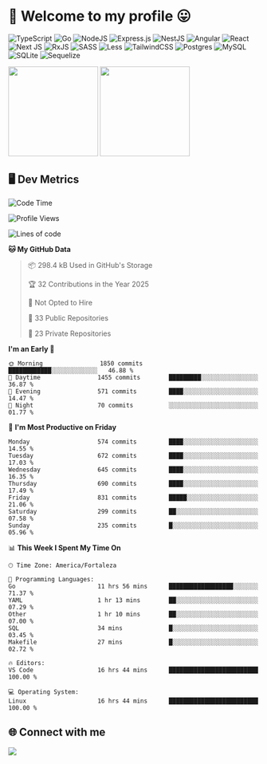 # 🎉 Welcome to my profile 😛

![TypeScript](https://img.shields.io/badge/typescript-%23007ACC.svg?style=for-the-badge&logo=typescript&logoColor=white)
![Go](https://img.shields.io/badge/go-%2300ADD8.svg?style=for-the-badge&logo=go&logoColor=white)
![NodeJS](https://img.shields.io/badge/node.js-6DA55F?style=for-the-badge&logo=node.js&logoColor=white)
![Express.js](https://img.shields.io/badge/express.js-%23404d59.svg?style=for-the-badge&logo=express&logoColor=%2361DAFB)
![NestJS](https://img.shields.io/badge/nestjs-%23E0234E.svg?style=for-the-badge&logo=nestjs&logoColor=white)
![Angular](https://img.shields.io/badge/angular-%23DD0031.svg?style=for-the-badge&logo=angular&logoColor=white)
![React](https://img.shields.io/badge/react-%2320232a.svg?style=for-the-badge&logo=react&logoColor=%2361DAFB)
![Next JS](https://img.shields.io/badge/Next-black?style=for-the-badge&logo=next.js&logoColor=white)
![RxJS](https://img.shields.io/badge/rxjs-%23B7178C.svg?style=for-the-badge&logo=reactivex&logoColor=white)
![SASS](https://img.shields.io/badge/SASS-hotpink.svg?style=for-the-badge&logo=SASS&logoColor=white)
![Less](https://img.shields.io/badge/less-2B4C80?style=for-the-badge&logo=less&logoColor=white)
![TailwindCSS](https://img.shields.io/badge/tailwindcss-%2338B2AC.svg?style=for-the-badge&logo=tailwind-css&logoColor=white)
![Postgres](https://img.shields.io/badge/postgres-%23316192.svg?style=for-the-badge&logo=postgresql&logoColor=white)
![MySQL](https://img.shields.io/badge/mysql-4479A1.svg?style=for-the-badge&logo=mysql&logoColor=white)
![SQLite](https://img.shields.io/badge/sqlite-%2307405e.svg?style=for-the-badge&logo=sqlite&logoColor=white)
![Sequelize](https://img.shields.io/badge/Sequelize-52B0E7?style=for-the-badge&logo=Sequelize&logoColor=white)

<div>
  <img height="180em" src="https://github-readme-stats.vercel.app/api?username=VinicciusSantos&include_all_commits=true&count_private=true&theme=github_dark"/>
  <img height="180em" src="https://github-readme-stats.vercel.app/api/top-langs/?username=VinicciusSantos&langs_count=6&layout=compact&include_all_commits=true&count_private=true&theme=github_dark"/>
</div>

## 🖥️ Dev Metrics

<!--START_SECTION:waka-->
![Code Time](http://img.shields.io/badge/Code%20Time-2%2C307%20hrs%2050%20mins-blue)

![Profile Views](http://img.shields.io/badge/Profile%20Views-0-blue)

![Lines of code](https://img.shields.io/badge/From%20Hello%20World%20I%27ve%20Written-5.5%20million%20lines%20of%20code-blue)

**🐱 My GitHub Data** 

> 📦 298.4 kB Used in GitHub's Storage 
 > 
> 🏆 32 Contributions in the Year 2025
 > 
> 🚫 Not Opted to Hire
 > 
> 📜 33 Public Repositories 
 > 
> 🔑 23 Private Repositories 
 > 
**I'm an Early 🐤** 

```text
🌞 Morning                1850 commits        ████████████░░░░░░░░░░░░░   46.88 % 
🌆 Daytime                1455 commits        █████████░░░░░░░░░░░░░░░░   36.87 % 
🌃 Evening                571 commits         ████░░░░░░░░░░░░░░░░░░░░░   14.47 % 
🌙 Night                  70 commits          ░░░░░░░░░░░░░░░░░░░░░░░░░   01.77 % 
```
📅 **I'm Most Productive on Friday** 

```text
Monday                   574 commits         ████░░░░░░░░░░░░░░░░░░░░░   14.55 % 
Tuesday                  672 commits         ████░░░░░░░░░░░░░░░░░░░░░   17.03 % 
Wednesday                645 commits         ████░░░░░░░░░░░░░░░░░░░░░   16.35 % 
Thursday                 690 commits         ████░░░░░░░░░░░░░░░░░░░░░   17.49 % 
Friday                   831 commits         █████░░░░░░░░░░░░░░░░░░░░   21.06 % 
Saturday                 299 commits         ██░░░░░░░░░░░░░░░░░░░░░░░   07.58 % 
Sunday                   235 commits         █░░░░░░░░░░░░░░░░░░░░░░░░   05.96 % 
```


📊 **This Week I Spent My Time On** 

```text
🕑︎ Time Zone: America/Fortaleza

💬 Programming Languages: 
Go                       11 hrs 56 mins      ██████████████████░░░░░░░   71.37 % 
YAML                     1 hr 13 mins        ██░░░░░░░░░░░░░░░░░░░░░░░   07.29 % 
Other                    1 hr 10 mins        ██░░░░░░░░░░░░░░░░░░░░░░░   07.00 % 
SQL                      34 mins             █░░░░░░░░░░░░░░░░░░░░░░░░   03.45 % 
Makefile                 27 mins             █░░░░░░░░░░░░░░░░░░░░░░░░   02.72 % 

🔥 Editors: 
VS Code                  16 hrs 44 mins      █████████████████████████   100.00 % 

💻 Operating System: 
Linux                    16 hrs 44 mins      █████████████████████████   100.00 % 
```


<!--END_SECTION:waka-->

## 🌐 Connect with me

<a href="https://www.linkedin.com/in/vinicius-guedes-b817aa223/"><img src="https://img.shields.io/badge/LinkedIn-0077B5?style=for-the-badge&logo=linkedin&logoColor=white"/></a>

